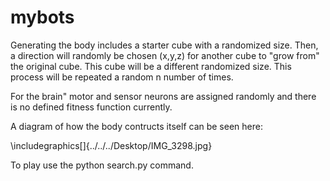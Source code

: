 # mybots

Generating the body includes a starter cube with a randomized size. Then, a direction will randomly be chosen (x,y,z) for another cube to "grow from" the original cube. This cube will be a different randomized size. This process will be repeated a random n number of times.

For the brain" motor and sensor neurons are assigned randomly and there is no defined fitness function currently.

A diagram of how the body contructs itself can be seen here:

\includegraphics[]{../../../Desktop/IMG_3298.jpg}


To play use the python search.py command.
